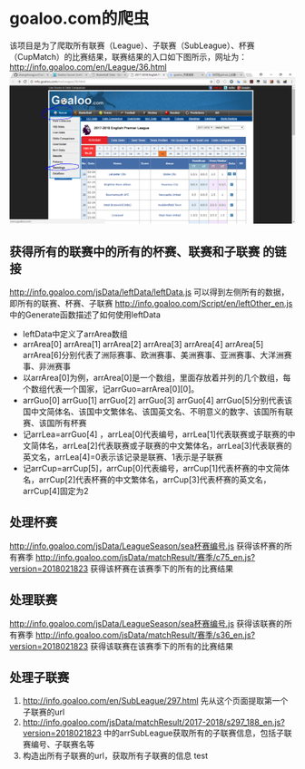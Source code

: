 # goaloo.com的爬虫
该项目是为了爬取所有联赛（League）、子联赛（SubLeague）、杯赛（CupMatch）的比赛结果，联赛结果的入口如下图所示，网址为： http://info.goaloo.com/en/League/36.html 
![1](imgs/1.PNG)

## 获得所有的联赛中的所有的杯赛、联赛和子联赛 的链接
http://info.goaloo.com/jsData/leftData/leftData.js 可以得到左侧所有的数据，即所有的联赛、杯赛、子联赛
http://info.goaloo.com/Script/en/leftOther_en.js 中的Generate函数描述了如何使用leftData
* leftData中定义了arrArea数组
* arrArea[0] arrArea[1] arrArea[2] arrArea[3] arrArea[4] arrArea[5] arrArea[6]分别代表了洲际赛事、欧洲赛事、美洲赛事、亚洲赛事、大洋洲赛事、非洲赛事
* 以arrArea[0]为例，arrArea[0]是一个数组，里面存放着并列的几个数组，每个数组代表一个国家，记arrGuo=arrArea\[0\]\[0]。
* arrGuo[0] arrGuo[1] arrGuo[2] arrGuo[3] arrGuo[4] arrGuo[5]分别代表该国中文简体名、该国中文繁体名、该国英文名、不明意义的数字、该国所有联赛、该国所有杯赛
* 记arrLea=arrGuo[4] ，arrLea[0]代表编号，arrLea[1]代表联赛或子联赛的中文简体名，arrLea[2]代表联赛或子联赛的中文繁体名，arrLea[3]代表联赛的英文名，arrLea[4]=0表示该记录是联赛、1表示是子联赛
* 记arrCup=arrCup[5]，arrCup[0]代表编号，arrCup[1]代表杯赛的中文简体名，arrCup[2]代表杯赛的中文繁体名，arrCup[3]代表杯赛的英文名，arrCup[4]固定为2

## 处理杯赛

http://info.goaloo.com/jsData/LeagueSeason/sea杯赛编号.js 获得该杯赛的所有赛季
http://info.goaloo.com/jsData/matchResult/赛季/c75_en.js?version=2018021823 获得该杯赛在该赛季下的所有的比赛结果

## 处理联赛
http://info.goaloo.com/jsData/LeagueSeason/sea杯赛编号.js 获得该联赛的所有赛季
http://info.goaloo.com/jsData/matchResult/赛季/s36_en.js?version=2018021823 获得该联赛在该赛季下的所有的比赛结果

## 处理子联赛
1. http://info.goaloo.com/en/SubLeague/297.html 先从这个页面提取第一个子联赛的url
2. http://info.goaloo.com/jsData/matchResult/2017-2018/s297_188_en.js?version=2018021823 中的arrSubLeague获取所有的子联赛信息，包括子联赛编号、子联赛名等
3. 构造出所有子联赛的url，获取所有子联赛的信息
test
